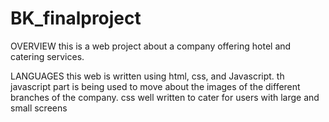 # BK_finalproject
OVERVIEW
  this is a web project about a company offering hotel and catering services. 
  
 LANGUAGES
  this web is written using html, css, and Javascript. th javascript part is being used to move about the images of the different branches of the company.
  css well written to cater for users with large and small screens
